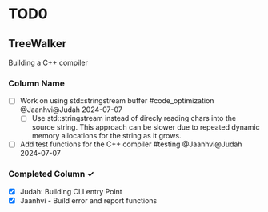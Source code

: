 # TOD0

## TreeWalker
Building a C++ compiler 

### Column Name
- [ ] Work on using std::stringstream buffer #code_optimization @Jaanhvi@Judah 2024-07-07 
  - [ ] Use std::stringstream instead of direcly reading chars into the source string. This approach can be slower due to repeated dynamic memory allocations for the string as it grows. 
- [ ] Add test functions for the C++ compiler #testing @Jaanhvi@Judah 2024-07-07 

### Completed Column ✓
- [x] Judah: Building CLI entry Point
- [x] Jaanhvi - Build error and report functions
